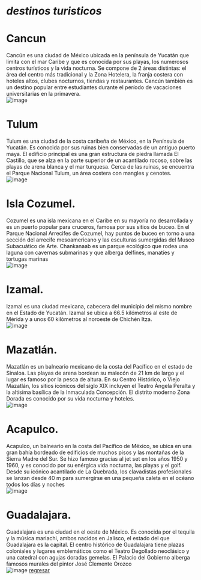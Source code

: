 # ***destinos turisticos*** 
# Cancun
Cancún es una ciudad de México ubicada en la península de Yucatán que limita con el mar Caribe y que es conocida por sus playas, los numerosos centros turísticos y la vida nocturna. Se compone de 2 áreas distintas: el área del centro más tradicional y la Zona Hotelera, la franja costera con hoteles altos, clubes nocturnos, tiendas y restaurantes. Cancún también es un destino popular entre estudiantes durante el período de vacaciones universitarias en la primavera.   
![image](https://user-images.githubusercontent.com/99847355/165147808-bafc13a7-dc5b-48c5-8c24-a419f33e040a.png)   

# Tulum   
Tulum es una ciudad de la costa caribeña de México, en la Península de Yucatán. Es conocida por sus ruinas bien conservadas de un antiguo puerto maya. El edificio principal es una gran estructura de piedra llamada El Castillo, que se alza en la parte superior de un acantilado rocoso, sobre las playas de arena blanca y el mar turquesa. Cerca de las ruinas, se encuentra el Parque Nacional Tulum, un área costera con mangles y cenotes.    
![image](https://user-images.githubusercontent.com/99847355/165148888-7a8d7fe1-3836-468f-befb-a9e50be199a4.png)
# Isla Cozumel.   
Cozumel es una isla mexicana en el Caribe en su mayoría no desarrollada y es un puerto popular para cruceros, famosa por sus sitios de buceo. En el Parque Nacional Arrecifes de Cozumel, hay puntos de buceo en torno a una sección del arrecife mesoamericano y las esculturas sumergidas del Museo Subacuático de Arte. Chankanaab es un parque ecológico que rodea una laguna con cavernas submarinas y que alberga delfines, manatíes y tortugas marinas   
![image](https://user-images.githubusercontent.com/99847355/165149581-5bb0e992-d4c0-4e87-8975-158e31415f43.png)

# Izamal.   
Izamal es una ciudad mexicana, cabecera del municipio del mismo nombre en el Estado de Yucatán. Izamal se ubica a 66.5 kilómetros al este de Mérida y a unos 60 kilómetros al noroeste de Chichén Itza.    
![image](https://user-images.githubusercontent.com/99847355/165149027-19774772-3390-4c81-9cb2-e6837326052c.png)

# Mazatlán.   
Mazatlán es un balneario mexicano de la costa del Pacífico en el estado de Sinaloa. Las playas de arena bordean su malecón de 21 km de largo y el lugar es famoso por la pesca de altura. En su Centro Histórico, o Viejo Mazatlán, los sitios icónicos del siglo XIX incluyen el Teatro Ángela Peralta y la altísima basílica de la Inmaculada Concepción. El distrito moderno Zona Dorada es conocido por su vida nocturna y hoteles.    
![image](https://user-images.githubusercontent.com/99847355/165149399-c1a0e9b2-4055-4e7a-84a2-bbbc97602840.png)

# Acapulco.   
Acapulco, un balneario en la costa del Pacífico de México, se ubica en una gran bahía bordeado de edificios de muchos pisos y las montañas de la Sierra Madre del Sur. Se hizo famoso gracias al jet set en los años 1950 y 1960, y es conocido por su enérgica vida nocturna, las playas y el golf. Desde su icónico acantilado de La Quebrada, los clavadistas profesionales se lanzan desde 40 m para sumergirse en una pequeña caleta en el océano todos los días y noches   
![image](https://user-images.githubusercontent.com/99847355/165149813-aa8efc4a-8f1d-4302-96ce-9fb6286ebf36.png)

# Guadalajara.   
Guadalajara es una ciudad en el oeste de México. Es conocida por el tequila y la música mariachi, ambos nacidos en Jalisco, el estado del que Guadalajara es la capital. El centro histórico de Guadalajara tiene plazas coloniales y lugares emblemáticos como el Teatro Degollado neoclásico y una catedral con agujas doradas gemelas. El Palacio del Gobierno alberga famosos murales del pintor José Clemente Orozco   
![image](https://user-images.githubusercontent.com/99847355/165149994-8c41082d-0739-4804-ae31-b96feaa83337.png)
[regresar](./README.md)
